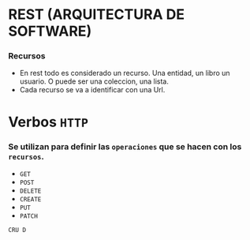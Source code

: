 # REST (ARQUITECTURA DE SOFTWARE)

### Recursos

- En rest todo es considerado un recurso. Una entidad, un libro un usuario. O puede ser una coleccion, una lista.
- Cada recurso se va a identificar con una Url.

# Verbos `HTTP`

### Se utilizan para definir las `operaciones` que se hacen con los `recursos`.

- `GET`
- `POST`
- `DELETE`
- `CREATE`
- `PUT`
- `PATCH`

`CRU D`

